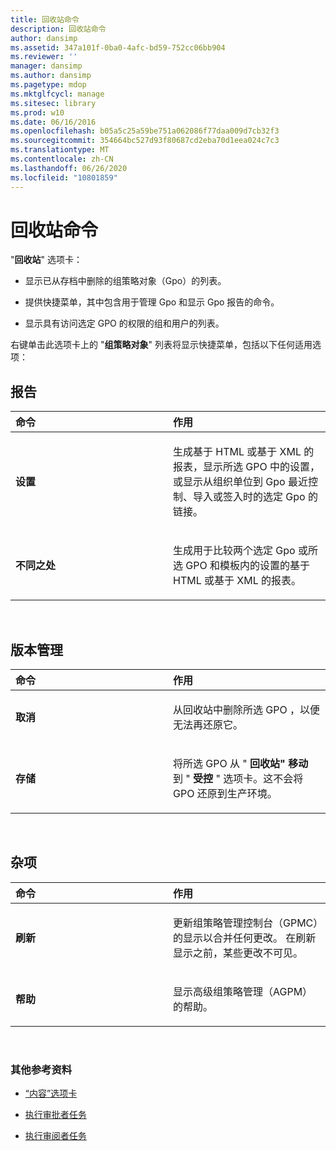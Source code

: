 ```yaml
---
title: 回收站命令
description: 回收站命令
author: dansimp
ms.assetid: 347a101f-0ba0-4afc-bd59-752cc06bb904
ms.reviewer: ''
manager: dansimp
ms.author: dansimp
ms.pagetype: mdop
ms.mktglfcycl: manage
ms.sitesec: library
ms.prod: w10
ms.date: 06/16/2016
ms.openlocfilehash: b05a5c25a59be751a062086f77daa009d7cb32f3
ms.sourcegitcommit: 354664bc527d93f80687cd2eba70d1eea024c7c3
ms.translationtype: MT
ms.contentlocale: zh-CN
ms.lasthandoff: 06/26/2020
ms.locfileid: "10801859"
---
```

# 回收站命令


"**回收站**" 选项卡：

-   显示已从存档中删除的组策略对象（Gpo）的列表。

-   提供快捷菜单，其中包含用于管理 Gpo 和显示 Gpo 报告的命令。

-   显示具有访问选定 GPO 的权限的组和用户的列表。

右键单击此选项卡上的 "**组策略对象**" 列表将显示快捷菜单，包括以下任何适用选项：

## 报告


<table>
<colgroup>
<col width="50%" />
<col width="50%" />
</colgroup>
<thead>
<tr class="header">
<th align="left">命令</th>
<th align="left">作用</th>
</tr>
</thead>
<tbody>
<tr class="odd">
<td align="left"><p><strong>设置</strong></p></td>
<td align="left"><p>生成基于 HTML 或基于 XML 的报表，显示所选 GPO 中的设置，或显示从组织单位到 Gpo 最近控制、导入或签入时的选定 Gpo 的链接。</p></td>
</tr>
<tr class="even">
<td align="left"><p><strong>不同之处</strong></p></td>
<td align="left"><p>生成用于比较两个选定 Gpo 或所选 GPO 和模板内的设置的基于 HTML 或基于 XML 的报表。</p></td>
</tr>
</tbody>
</table>

 

## 版本管理


<table>
<colgroup>
<col width="50%" />
<col width="50%" />
</colgroup>
<thead>
<tr class="header">
<th align="left">命令</th>
<th align="left">作用</th>
</tr>
</thead>
<tbody>
<tr class="odd">
<td align="left"><p><strong>取消</strong></p></td>
<td align="left"><p>从回收站中删除所选 GPO <strong> </strong> ，以便无法再还原它。</p></td>
</tr>
<tr class="even">
<td align="left"><p><strong>存储</strong></p></td>
<td align="left"><p>将所选 GPO 从 " <strong> 回收站" 移动 </strong> 到 " <strong> 受控 </strong> " 选项卡。这不会将 GPO 还原到生产环境。</p></td>
</tr>
</tbody>
</table>

 

## 杂项


<table>
<colgroup>
<col width="50%" />
<col width="50%" />
</colgroup>
<thead>
<tr class="header">
<th align="left">命令</th>
<th align="left">作用</th>
</tr>
</thead>
<tbody>
<tr class="odd">
<td align="left"><p><strong>刷新</strong></p></td>
<td align="left"><p>更新组策略管理控制台（GPMC）的显示以合并任何更改。 在刷新显示之前，某些更改不可见。</p></td>
</tr>
<tr class="even">
<td align="left"><p><strong>帮助</strong></p></td>
<td align="left"><p>显示高级组策略管理（AGPM）的帮助。</p></td>
</tr>
</tbody>
</table>

 

### 其他参考资料

-   [“内容”选项卡](contents-tab-agpm40.md)

-   [执行审批者任务](performing-approver-tasks-agpm40.md)

-   [执行审阅者任务](performing-reviewer-tasks-agpm40.md)

 

 





